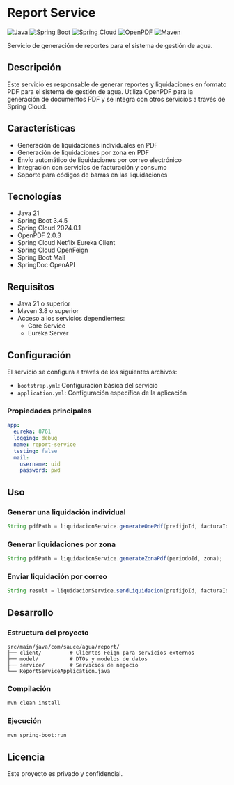# Report Service

[![Java](https://img.shields.io/badge/Java-21-orange.svg)](https://www.oracle.com/java/)
[![Spring Boot](https://img.shields.io/badge/Spring%20Boot-3.4.5-brightgreen.svg)](https://spring.io/projects/spring-boot)
[![Spring Cloud](https://img.shields.io/badge/Spring%20Cloud-2024.0.1-blue.svg)](https://spring.io/projects/spring-cloud)
[![OpenPDF](https://img.shields.io/badge/OpenPDF-2.0.3-red.svg)](https://github.com/LibrePDF/OpenPDF)
[![Maven](https://img.shields.io/badge/Maven-3.8+-red.svg)](https://maven.apache.org/)

Servicio de generación de reportes para el sistema de gestión de agua.

## Descripción

Este servicio es responsable de generar reportes y liquidaciones en formato PDF para el sistema de gestión de agua. Utiliza OpenPDF para la generación de documentos PDF y se integra con otros servicios a través de Spring Cloud.

## Características

- Generación de liquidaciones individuales en PDF
- Generación de liquidaciones por zona en PDF
- Envío automático de liquidaciones por correo electrónico
- Integración con servicios de facturación y consumo
- Soporte para códigos de barras en las liquidaciones

## Tecnologías

- Java 21
- Spring Boot 3.4.5
- Spring Cloud 2024.0.1
- OpenPDF 2.0.3
- Spring Cloud Netflix Eureka Client
- Spring Cloud OpenFeign
- Spring Boot Mail
- SpringDoc OpenAPI

## Requisitos

- Java 21 o superior
- Maven 3.8 o superior
- Acceso a los servicios dependientes:
  - Core Service
  - Eureka Server

## Configuración

El servicio se configura a través de los siguientes archivos:

- `bootstrap.yml`: Configuración básica del servicio
- `application.yml`: Configuración específica de la aplicación

### Propiedades principales

```yaml
app:
  eureka: 8761
  logging: debug
  name: report-service
  testing: false
  mail:
    username: uid
    password: pwd
```

## Uso

### Generar una liquidación individual

```java
String pdfPath = liquidacionService.generateOnePdf(prefijoId, facturaId);
```

### Generar liquidaciones por zona

```java
String pdfPath = liquidacionService.generateZonaPdf(periodoId, zona);
```

### Enviar liquidación por correo

```java
String result = liquidacionService.sendLiquidacion(prefijoId, facturaId);
```

## Desarrollo

### Estructura del proyecto

```
src/main/java/com/sauce/agua/report/
├── client/         # Clientes Feign para servicios externos
├── model/          # DTOs y modelos de datos
├── service/        # Servicios de negocio
└── ReportServiceApplication.java
```

### Compilación

```bash
mvn clean install
```

### Ejecución

```bash
mvn spring-boot:run
```

## Licencia

Este proyecto es privado y confidencial.
